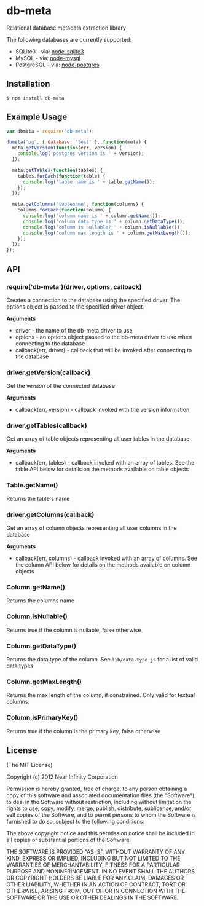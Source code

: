 # db-meta

Relational database metadata extraction library

The following databases are currently supported:

 * SQLite3 - via: [node-sqlite3](https://github.com/developmentseed/node-sqlite3)
 * MySQL - via: [node-mysql](https://github.com/felixge/node-mysql)
 * PostgreSQL - via: [node-postgres](https://github.com/brianc/node-postgres)

## Installation

    $ npm install db-meta

## Example Usage

```javascript
var dbmeta = require('db-meta');

dbmeta('pg', { database: 'test' }, function(meta) {
  meta.getVersion(function(err, version) {
    console.log('postgres version is ' + version);
  });

  meta.getTables(function(tables) {
    tables.forEach(function(table) {
      console.log('table name is ' + table.getName());
    });
  });

  meta.getColumns('tablename', function(columns) {
    columns.forEach(function(column) {
      console.log('column name is ' + column.getName());
      console.log('column data type is ' + column.getDataType());
      console.log('column is nullable? ' + column.isNullable());
      console.log('column max length is ' + column.getMaxLength());
    });
  });
});
```

## API

### require('db-meta')(driver, options, callback)

Creates a connection to the database using the specified driver. The options object is passed to the specified
driver object.

__Arguments__

* driver - the name of the db-meta driver to use
* options - an options object passed to the db-meta driver to use when connecting to the database
* callback(err, driver) - callback that will be invoked after connecting to the database


### driver.getVersion(callback)

Get the version of the connected database

__Arguments__

* callback(err, version) - callback invoked with the version information


### driver.getTables(callback)

Get an array of table objects representing all user tables in the database

__Arguments__

* callback(err, tables) - callback invoked with an array of tables. See the table API
below for details on the methods available on table objects


### Table.getName()

Returns the table's name


### driver.getColumns(callback)

Get an array of column objects representing all user columns in the database

__Arguments__

* callback(err, columns) - callback invoked with an array of columns. See the column API
below for details on the methods available on column objects

### Column.getName()

Returns the columns name

### Column.isNullable()

Returns true if the column is nullable, false otherwise

### Column.getDataType()

Returns the data type of the column. See `lib/data-type.js` for a list of valid data types

### Column.getMaxLength()

Returns the max length of the column, if constrained. Only valid for textual columns.

### Column.isPrimaryKey()

Returns true if the column is the primary key, false otherwise


## License

(The MIT License)

Copyright (c) 2012 Near Infinity Corporation

Permission is hereby granted, free of charge, to any person obtaining
a copy of this software and associated documentation files (the
"Software"), to deal in the Software without restriction, including
without limitation the rights to use, copy, modify, merge, publish,
distribute, sublicense, and/or sell copies of the Software, and to
permit persons to whom the Software is furnished to do so, subject to
the following conditions:

The above copyright notice and this permission notice shall be
included in all copies or substantial portions of the Software.

THE SOFTWARE IS PROVIDED "AS IS", WITHOUT WARRANTY OF ANY KIND,
EXPRESS OR IMPLIED, INCLUDING BUT NOT LIMITED TO THE WARRANTIES OF
MERCHANTABILITY, FITNESS FOR A PARTICULAR PURPOSE AND
NONINFRINGEMENT. IN NO EVENT SHALL THE AUTHORS OR COPYRIGHT HOLDERS BE
LIABLE FOR ANY CLAIM, DAMAGES OR OTHER LIABILITY, WHETHER IN AN ACTION
OF CONTRACT, TORT OR OTHERWISE, ARISING FROM, OUT OF OR IN CONNECTION
WITH THE SOFTWARE OR THE USE OR OTHER DEALINGS IN THE SOFTWARE.
